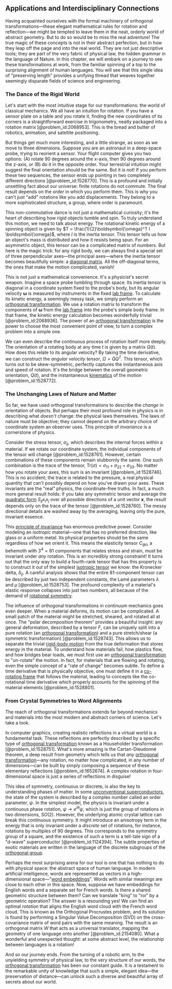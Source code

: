 ## Applications and Interdisciplinary Connections

Having acquainted ourselves with the formal machinery of orthogonal transformations—these elegant mathematical rules for rotation and reflection—we might be tempted to leave them in the neat, orderly world of abstract geometry. But to do so would be to miss the real adventure! The true magic of these concepts is not in their abstract perfection, but in how they leap off the page and into the real world. They are not just descriptive tools; they are part of the very fabric of physical law, the hidden grammar in the language of Nature. In this chapter, we will embark on a journey to see these transformations at work, from the familiar spinning of a top to the surprising alignment of human languages. You will see that this single idea of "preserving length" provides a unifying thread that weaves together seemingly disparate fields of science and engineering.

### The Dance of the Rigid World

Let's start with the most intuitive stage for our transformations: the world of classical mechanics. We all have an intuition for rotation. If you have a sensor plate on a table and you rotate it, finding the new coordinates of its corners is a straightforward exercise in trigonometry, neatly packaged into a rotation matrix [@problem_id:2068953]. This is the bread and butter of robotics, animation, and satellite positioning.

But things get much more interesting, and a little strange, as soon as we move to three dimensions. Suppose you are an astronaut in a deep-space probe, trying to reorient a sensor. Your flight computer gives you two options: (A) rotate 90 degrees around the x-axis, then 90 degrees around the z-axis, or (B) do it in the opposite order. Your terrestrial intuition might suggest the final orientation should be the same. But it is not! If you perform these two sequences, the sensor ends up pointing in two completely different directions [@problem_id:1528770]. This is a profound and initially unsettling fact about our universe: finite rotations do not commute. The final result depends on the *order* in which you perform them. This is why you can't just "add" rotations like you add displacements. They belong to a more sophisticated structure, a group, where order is paramount.

This non-commutative dance is not just a mathematical curiosity; it's the heart of describing how rigid objects tumble and spin. To truly understand this motion, we need to talk about energy. The rotational kinetic energy of a spinning object is given by $T = \frac{1}{2}\boldsymbol{\omega}^T I \boldsymbol{\omega}$, where $I$ is the inertia tensor. This tensor tells us how an object's mass is distributed and how it resists being spun. For an asymmetric object, this tensor can be a complicated matrix of numbers. But here is the magic trick: for any rigid body, we can always find a special set of three perpendicular axes—the principal axes—where the inertia tensor becomes beautifully simple: a [diagonal matrix](@article_id:637288). All the off-diagonal terms, the ones that make the motion complicated, vanish!

This is not just a mathematical convenience. It's a physicist's secret weapon. Imagine a space probe tumbling through space. Its inertia tensor is diagonal in a coordinate system fixed to the probe's body, but its angular velocity $\boldsymbol{\omega}$ is measured by instruments in the fixed [lab frame](@article_id:180692). To calculate its kinetic energy, a seemingly messy task, we simply perform an [orthogonal transformation](@article_id:155156). We use a rotation matrix to transform the components of $\boldsymbol{\omega}$ from the [lab frame](@article_id:180692) into the probe's simple body frame. In that frame, the kinetic energy calculation becomes wonderfully trivial [@problem_id:2068936]. The power of an [orthogonal transformation](@article_id:155156) is the power to choose the most convenient point of view, to turn a complex problem into a simple one.

We can even describe the continuous process of rotation itself more deeply. The orientation of a rotating body at any time $t$ is given by a matrix $Q(t)$. How does this relate to its angular velocity? By taking the time derivative, we can construct the *angular velocity tensor*, $\Omega = \dot{Q}Q^T$. This tensor, which turns out to be skew-symmetric, perfectly captures the instantaneous axis and speed of rotation. It's the bridge between the overall geometric orientation, $Q(t)$, and the instantaneous [kinematics](@article_id:172824) of the motion [@problem_id:1528772].

### The Unchanging Laws of Nature and Matter

So far, we have used orthogonal transformations to describe the *change* in orientation of objects. But perhaps their most profound role in physics is in describing what *doesn't* change: the physical laws themselves. The laws of nature must be objective; they cannot depend on the arbitrary choice of coordinate system an observer uses. This principle of *invariance* is a cornerstone of physics.

Consider the stress tensor, $\sigma_{ij}$, which describes the internal forces within a material. If we rotate our coordinate system, the individual components of the tensor will change [@problem_id:1528761]. However, certain combinations of these components remain stubbornly the same. One such combination is the trace of the tensor, $\text{Tr}(\sigma) = \sigma_{11} + \sigma_{22} + \sigma_{33}$. No matter how you rotate your axes, this sum is an invariant [@problem_id:1528746]. This is no accident; the trace is related to the pressure, a real physical quantity that can't possibly depend on how you've drawn your axes. These invariants are the "real" physics, the coordinate-free truths. In fact, a much more general result holds: if you take any symmetric tensor and average the [quadratic form](@article_id:153003) $S_{ij}x_i x_j$ over all possible directions of a unit vector $\mathbf{x}$, the result depends only on the trace of the tensor [@problem_id:1528760]. The messy directional details are washed away by the averaging, leaving only the pure, invariant essence.

This [principle of invariance](@article_id:198911) has enormous predictive power. Consider modeling an *isotropic* material—one that has no preferred direction, like glass or a uniform metal. Its physical properties should be the same regardless of how we orient it. This means the elasticity tensor $C_{ijkl}$, a behemoth with $3^4 = 81$ components that relates stress and strain, must be invariant under *any* rotation. This is an incredibly strong constraint! It turns out that the only way to build a fourth-rank tensor that has this property is to construct it out of the simplest [isotropic tensor](@article_id:188614) we know: the Kronecker delta, $\delta_{ij}$. A careful analysis shows that the entire 81-component tensor can be described by just two independent constants, the Lamé parameters $\lambda$ and $\mu$ [@problem_id:1528753]. The profound complexity of a material's elastic response collapses into just two numbers, all because of the demand of [rotational symmetry](@article_id:136583).

The influence of orthogonal transformations in continuum mechanics goes even deeper. When a material deforms, its motion can be complicated. A small patch of the material might be stretched, sheared, and rotated all at once. The "polar decomposition theorem" provides a beautiful insight: any general deformation, described by a tensor $F$, can be uniquely split into a pure rotation (an [orthogonal transformation](@article_id:155156)) and a pure stretch/shear (a symmetric transformation) [@problem_id:1528743]. This allows us to separate the trivial [rigid-body motion](@article_id:265301) from the true deformation that stores energy in the material. To understand how materials fail, how plastics flow, and how bridges bear loads, we must first use an [orthogonal transformation](@article_id:155156) to "un-rotate" the motion. In fact, for materials that are flowing and rotating, even the simple concept of a "rate of change" becomes subtle. To define a time derivative that is physically objective, one must define it in a [co-rotating frame](@article_id:145514) that follows the material, leading to concepts like the co-rotational time derivative which properly accounts for the spinning of the material elements [@problem_id:1528801].

### From Crystal Symmetries to Word Alignments

The reach of orthogonal transformations extends far beyond mechanics and materials into the most modern and abstract corners of science. Let's take a look.

In computer graphics, creating realistic reflections in a virtual world is a fundamental task. These reflections are perfectly described by a specific type of [orthogonal transformation](@article_id:155156) known as a Householder transformation [@problem_id:1528751]. What's more amazing is the Cartan-Dieudonné theorem, a deep result from geometry which tells us that *any* [orthogonal transformation](@article_id:155156)—any rotation, no matter how complicated, in any number of dimensions—can be built by simply composing a sequence of these elementary reflections [@problem_id:1652674]. A complex rotation in four-dimensional space is just a series of reflections in disguise!

This idea of symmetry, continuous or discrete, is also the key to understanding phases of matter. In some [unconventional superconductors](@article_id:140701), the state of the system is described by a complex number called an order parameter, $\psi$. In the simplest model, the physics is invariant under a continuous phase rotation, $\psi \to e^{i\theta}\psi$, which is just the group of rotations in two dimensions, $SO(2)$. However, the underlying atomic crystal lattice can break this continuous symmetry. It might introduce an anisotropy term in the energy that is only invariant under a *discrete* set of rotations, for instance, rotations by multiples of 90 degrees. This corresponds to the symmetry group of a square, and the existence of such a term is a tell-tale sign of a "d-wave" superconductor [@problem_id:1124394]. The subtle properties of exotic materials are written in the language of the discrete subgroups of the [orthogonal group](@article_id:152037).

Perhaps the most surprising arena for our tool is one that has nothing to do with physical space: the abstract space of human language. In modern artificial intelligence, words are represented as vectors in a high-dimensional space—"[word embeddings](@article_id:633385)". Words with similar meanings are close to each other in this space. Now, suppose we have embeddings for English words and a separate set for French words. Is there a shared geometric structure between them? Can we translate "king" to "roi" by a geometric operation? The answer is a resounding yes! We can find an optimal *rotation* that aligns the English word cloud with the French word cloud. This is known as the Orthogonal Procrustes problem, and its solution is found by performing a Singular Value Decomposition (SVD) on the cross-covariance matrix of word pairs with the same meaning. The result is an orthogonal matrix $W$ that acts as a universal translator, mapping the geometry of one language onto another [@problem_id:2154080]. What a wonderful and unexpected thought: at some abstract level, the relationship between languages is a rotation!

And so our journey ends. From the turning of a robotic arm, to the unyielding symmetry of physical law, to the very structure of our words, the [orthogonal transformation](@article_id:155156) has been our constant guide. It is a testament to the remarkable unity of knowledge that such a simple, elegant idea—the preservation of distance—can unlock such a diverse and beautiful array of secrets about our world.